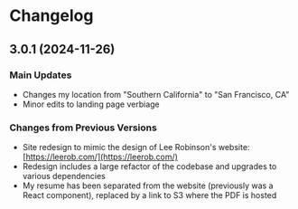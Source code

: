 # Changelog

## 3.0.1 (2024-11-26)

### Main Updates

* Changes my location from "Southern California" to "San Francisco, CA"
* Minor edits to landing page verbiage

### Changes from Previous Versions

* Site redesign to mimic the design of Lee Robinson's website: [https://leerob.com/](https://leerob.com/)
* Redesign includes a large refactor of the codebase and upgrades to various dependencies
* My resume has been separated from the website (previously was a React component), replaced by a link to S3 where the PDF is hosted
